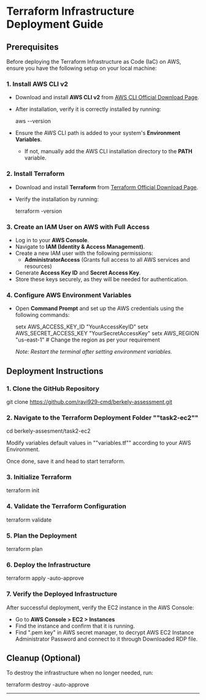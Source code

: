 # Terraform Infrastructure Deployment Guide

## Prerequisites

Before deploying the Terraform Infrastructure as Code (IaC) on AWS, ensure you have the following setup on your local machine:

### 1. Install AWS CLI v2
- Download and install **AWS CLI v2** from [AWS CLI Official Download Page](https://aws.amazon.com/cli/).
- After installation, verify it is correctly installed by running:
  
  aws --version
  
- Ensure the AWS CLI path is added to your system's **Environment Variables**.
  - If not, manually add the AWS CLI installation directory to the **PATH** variable.

### 2. Install Terraform
- Download and install **Terraform** from [Terraform Official Download Page](https://developer.hashicorp.com/terraform/downloads).
- Verify the installation by running:
  
  terraform -version
  

### 3. Create an IAM User on AWS with Full Access
- Log in to your **AWS Console**.
- Navigate to **IAM (Identity & Access Management)**.
- Create a new IAM user with the following permissions:
  - **AdministratorAccess** (Grants full access to all AWS services and resources)
- Generate **Access Key ID** and **Secret Access Key**.
- Store these keys securely, as they will be needed for authentication.

### 4. Configure AWS Environment Variables
- Open **Command Prompt** and set up the AWS credentials using the following commands:
  
  setx AWS_ACCESS_KEY_ID "YourAccessKeyID"
  setx AWS_SECRET_ACCESS_KEY "YourSecretAccessKey"
  setx AWS_REGION "us-east-1"   # Change the region as per your requirement
  
  _Note: Restart the terminal after setting environment variables._

## Deployment Instructions

### 1. Clone the GitHub Repository

git clone https://github.com/ravi929-cmd/berkely-assessment.git


### 2. Navigate to the Terraform Deployment Folder ""task2-ec2""

cd berkely-assesment/task2-ec2

Modify variables default values in ""variables.tf"" according to your AWS Environment.

Once done, save it and head to start terraform.

### 3. Initialize Terraform

terraform init


### 4. Validate the Terraform Configuration

terraform validate


### 5. Plan the Deployment

terraform plan


### 6. Deploy the Infrastructure

terraform apply -auto-approve



### 7. Verify the Deployed Infrastructure
After successful deployment, verify the EC2 instance in the AWS Console:
- Go to **AWS Console > EC2 > Instances**
- Find the instance and confirm that it is running.
- Find ".pem key" in AWS secret manager, to decrypt AWS EC2 Instance Administrator Password and connect to it through Downloaded RDP file.

## Cleanup (Optional)
To destroy the infrastructure when no longer needed, run:

terraform destroy -auto-approve


---

